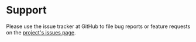 # Support

Please use the issue tracker at GitHub to file bug reports or feature requests 
on the [project's issues page](https://github.com/databio/lucidoc/issues).


